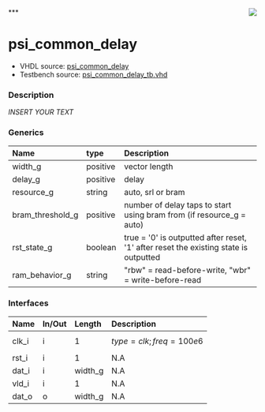 <img align="right" src="../doc/psi_logo.png">
***

# psi_common_delay
 - VHDL source: [psi_common_delay](C:/Users/stef_b/git/GFA/Libraries/Firmware/VHDL/psi_common/hdl/psi_common_delay.vhd)
 - Testbench source: [psi_common_delay_tb.vhd](../testbench/psi_common_delay_tb/psi_common_delay_tb.vhd)

### Description
*INSERT YOUR TEXT*

### Generics
| Name             | type     | Description                                                                          |
|:-----------------|:---------|:-------------------------------------------------------------------------------------|
| width_g          | positive | vector length                                                                        |
| delay_g          | positive | delay                                                                                |
| resource_g       | string   | auto, srl or bram                                                                    |
| bram_threshold_g | positive | number of delay taps to start using bram from (if resource_g = auto)                 |
| rst_state_g      | boolean  | true = '0' is outputted after reset, '1' after reset the existing state is outputted |
| ram_behavior_g   | string   | "rbw" = read-before-write, "wbr" = write-before-read                                 |

### Interfaces
| Name   | In/Out   | Length   | Description                |
|:-------|:---------|:---------|:---------------------------|
| clk_i  | i        | 1        | $$ type=clk; freq=100e6 $$ |
| rst_i  | i        | 1        | N.A                        |
| dat_i  | i        | width_g  | N.A                        |
| vld_i  | i        | 1        | N.A                        |
| dat_o  | o        | width_g  | N.A                        |